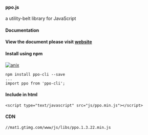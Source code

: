 #### ppo.js

a utility-belt library for JavaScript

#### Documentation

#### View the document please visit [website](https://turalyon.ahthw.com/ppo/)

#### Install using npm 
[![anix](https://nodei.co/npm/ppo-cli.png)](https://npmjs.org/package/ppo-cli)

``` 
npm install ppo-cli --save
... 
import ppo from 'ppo-cli';
```

#### Include in html
``` 
<script type="text/javascript" src="js/ppo.min.js"></script> 
```

#### CDN
``` 
//mat1.gtimg.com/www/js/libs/ppo.1.3.22.min.js
```
